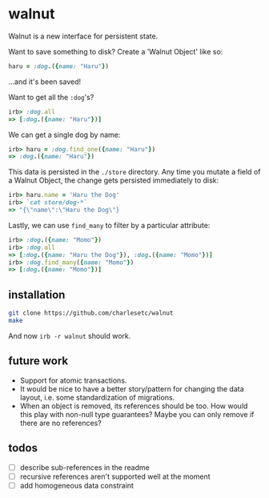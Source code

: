 # walnut

Walnut is a new interface for persistent state.

Want to save something to disk? Create a 'Walnut Object' like so:

```ruby
haru = :dog.({name: "Haru"})  
```

...and it's been saved!

Want to get all the `:dog`'s?

```ruby
irb> :dog.all
=> [:dog.({name: "Haru"})]
```

We can get a single dog by name:

```ruby
irb> haru = :dog.find_one({name: "Haru"})
=> :dog.({name: "Haru"})
```

This data is persisted in the `./store` directory. Any time you mutate a field of a Walnut Object, the change gets persisted immediately to disk:

```ruby
irb> haru.name = 'Haru the Dog'
irb> `cat store/dog-*`
=> "{\"name\":\"Haru the Dog\"}
```

Lastly, we can use `find_many` to filter by a particular attribute:

```ruby
irb> :dog.({name: "Momo"})
irb> :dog.all
=> [:dog.({name: "Haru the Dog"}), :dog.({name: "Momo"})]
irb> :dog.find_many({name: "Momo"})
=> [:dog.({name: "Momo"})]
```

## installation

```bash
git clone https://github.com/charlesetc/walnut
make
```

And now `irb -r walnut` should work.

## future work

- Support for atomic transactions.
- It would be nice to have a better story/pattern for changing the data layout, i.e. some standardization of migrations.
- When an object is removed, its references should be too. How would this play with non-null type guarantees? Maybe you can only remove if there are no references?

## todos

- [ ] describe sub-references in the readme
- [ ] recursive references aren't supported well at the moment
- [ ] add homogeneous data constraint

